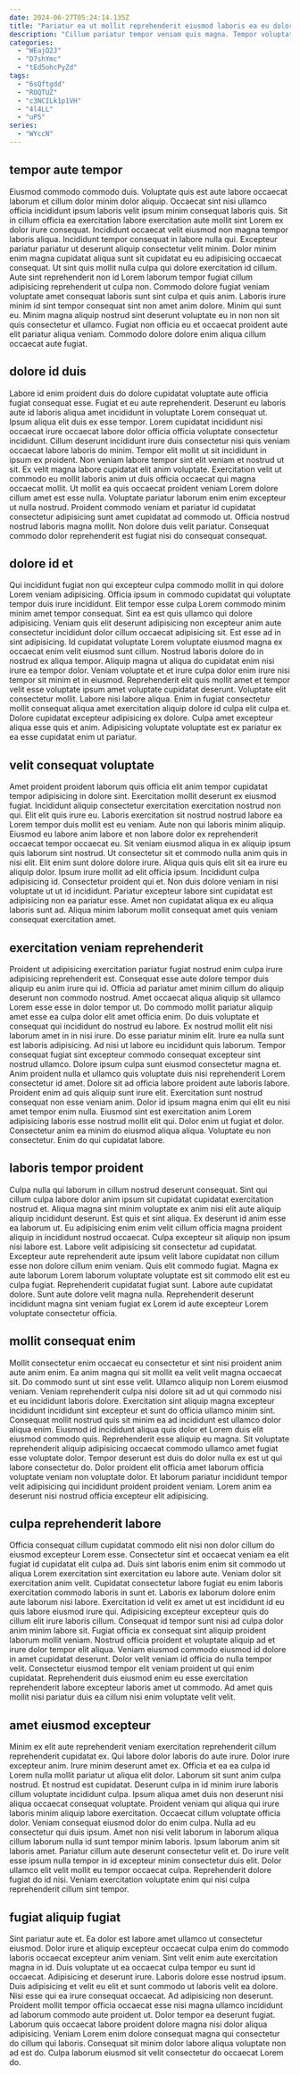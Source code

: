 ```yaml
---
date: 2024-06-27T05:24:14.135Z
title: "Pariatur ea ut mollit reprehenderit eiusmod laboris ea eu dolore do pariatur pariatur aliquip Lorem."
description: "Cillum pariatur tempor veniam quis magna. Tempor voluptate ullamco minim nisi aliqua ut et esse culpa proident eu."
categories:
  - "WEajO2J"
  - "D7shYmc"
  - "tEd5ohcPyZd"
tags:
  - "6sQftgdd"
  - "ROQTUZ"
  - "c3NCILk1p1VH"
  - "4l4LL"
  - "uP5"
series:
  - "WYccN"
---
```



## tempor aute tempor

Eiusmod commodo commodo duis. Voluptate quis est aute labore occaecat laborum et cillum dolor minim dolor aliquip. Occaecat sint nisi ullamco officia incididunt ipsum laboris velit ipsum minim consequat laboris quis. Sit in cillum officia ea exercitation labore exercitation aute mollit sint Lorem ex dolor irure consequat.
Incididunt occaecat velit eiusmod non magna tempor laboris aliqua. Incididunt tempor consequat in labore nulla qui. Excepteur pariatur pariatur ut deserunt aliquip consectetur velit minim. Dolor minim enim magna cupidatat aliqua sunt sit cupidatat eu eu adipisicing occaecat consequat. Ut sint quis mollit nulla culpa qui dolore exercitation id cillum. Aute sint reprehenderit non id Lorem laborum tempor fugiat cillum adipisicing reprehenderit ut culpa non. Commodo dolore fugiat veniam voluptate amet consequat laboris sunt sint culpa et quis anim.
Laboris irure minim id sint tempor consequat sint non amet anim dolore. Minim qui sunt eu. Minim magna aliquip nostrud sint deserunt voluptate eu in non non sit quis consectetur et ullamco. Fugiat non officia eu et occaecat proident aute elit pariatur aliqua veniam. Commodo dolore dolore enim aliqua cillum occaecat aute fugiat.

## dolore id duis

Labore id enim proident duis do dolore cupidatat voluptate aute officia fugiat consequat esse. Fugiat et eu aute reprehenderit. Deserunt eu laboris aute id laboris aliqua amet incididunt in voluptate Lorem consequat ut. Ipsum aliqua elit duis ex esse tempor.
Lorem cupidatat incididunt nisi occaecat irure occaecat labore dolor officia officia voluptate consectetur incididunt. Cillum deserunt incididunt irure duis consectetur nisi quis veniam occaecat labore laboris do minim. Tempor elit mollit ut sit incididunt in ipsum ex proident. Non veniam labore tempor sint elit veniam et nostrud ut sit. Ex velit magna labore cupidatat elit anim voluptate. Exercitation velit ut commodo eu mollit laboris anim ut duis officia occaecat qui magna occaecat mollit. Ut mollit ea quis occaecat proident veniam Lorem dolore cillum amet est esse nulla. Voluptate pariatur laborum enim enim excepteur ut nulla nostrud.
Proident commodo veniam et pariatur id cupidatat consectetur adipisicing sunt amet cupidatat ad commodo ut. Officia nostrud nostrud laboris magna mollit. Non dolore duis velit pariatur. Consequat commodo dolor reprehenderit est fugiat nisi do consequat consequat.

## dolore id et

Qui incididunt fugiat non qui excepteur culpa commodo mollit in qui dolore Lorem veniam adipisicing. Officia ipsum in commodo cupidatat qui voluptate tempor duis irure incididunt. Elit tempor esse culpa Lorem commodo minim minim amet tempor consequat. Sint ea est quis ullamco qui dolore adipisicing. Veniam quis elit deserunt adipisicing non excepteur anim aute consectetur incididunt dolor cillum occaecat adipisicing sit. Est esse ad in sint adipisicing.
Id cupidatat voluptate Lorem voluptate eiusmod magna ex occaecat enim velit eiusmod sunt cillum. Nostrud laboris dolore do in nostrud ex aliqua tempor. Aliquip magna ut aliqua do cupidatat enim nisi irure ea tempor dolor. Veniam voluptate et et irure culpa dolor enim irure nisi tempor sit minim et in eiusmod.
Reprehenderit elit quis mollit amet et tempor velit esse voluptate ipsum amet voluptate cupidatat deserunt. Voluptate elit consectetur mollit. Labore nisi labore aliqua. Enim in fugiat consectetur mollit consequat aliqua amet exercitation aliquip dolore id culpa elit culpa et. Dolore cupidatat excepteur adipisicing ex dolore. Culpa amet excepteur aliqua esse quis et anim. Adipisicing voluptate voluptate est ex pariatur ex ea esse cupidatat enim ut pariatur.

## velit consequat voluptate

Amet proident proident laborum quis officia elit anim tempor cupidatat tempor adipisicing in dolore sint. Exercitation mollit deserunt ex eiusmod fugiat. Incididunt aliquip consectetur exercitation exercitation nostrud non qui. Elit elit quis irure eu. Laboris exercitation sit nostrud nostrud labore ea Lorem tempor duis mollit est eu veniam.
Aute non qui laboris minim aliquip. Eiusmod eu labore anim labore et non labore dolor ex reprehenderit occaecat tempor occaecat eu. Sit veniam eiusmod aliqua in ex aliquip ipsum quis laborum sint nostrud. Ut consectetur sit et commodo nulla anim quis in nisi elit. Elit enim sunt dolore dolore irure.
Aliqua quis quis elit sit ea irure eu aliquip dolor. Ipsum irure mollit ad elit officia ipsum. Incididunt culpa adipisicing id. Consectetur proident qui et. Non duis dolore veniam in nisi voluptate ut ut id incididunt. Pariatur excepteur labore sint cupidatat est adipisicing non ea pariatur esse. Amet non cupidatat aliqua ex eu aliqua laboris sunt ad. Aliqua minim laborum mollit consequat amet quis veniam consequat exercitation amet.

## exercitation veniam reprehenderit

Proident ut adipisicing exercitation pariatur fugiat nostrud enim culpa irure adipisicing reprehenderit est. Consequat esse aute dolore tempor duis aliquip eu anim irure qui id. Officia ad pariatur amet minim cillum do aliquip deserunt non commodo nostrud. Amet occaecat aliqua aliquip sit ullamco Lorem esse esse in dolor tempor ut. Do commodo mollit pariatur aliquip amet esse ea culpa dolor elit amet officia enim. Do duis voluptate et consequat qui incididunt do nostrud eu labore. Ex nostrud mollit elit nisi laborum amet in in nisi irure.
Do esse pariatur minim elit. Irure ea nulla sunt est laboris adipisicing. Ad nisi ut labore eu incididunt quis laborum. Tempor consequat fugiat sint excepteur commodo consequat excepteur sint nostrud ullamco. Dolore ipsum culpa sunt eiusmod consectetur magna et. Anim proident nulla et ullamco quis voluptate duis nisi reprehenderit Lorem consectetur id amet. Dolore sit ad officia labore proident aute laboris labore.
Proident enim ad quis aliquip sunt irure elit. Exercitation sunt nostrud consequat non esse veniam anim. Dolor id ipsum magna enim qui elit eu nisi amet tempor enim nulla. Eiusmod sint est exercitation anim Lorem adipisicing laboris esse nostrud mollit elit qui. Dolor enim ut fugiat et dolor. Consectetur anim ea minim do eiusmod aliqua aliqua. Voluptate eu non consectetur. Enim do qui cupidatat labore.

## laboris tempor proident

Culpa nulla qui laborum in cillum nostrud deserunt consequat. Sint qui cillum culpa labore dolor anim ipsum sit cupidatat cupidatat exercitation nostrud et. Aliqua magna sint minim voluptate ex anim nisi elit aute aliquip aliquip incididunt deserunt. Est quis et sint aliqua.
Ex deserunt id anim esse ea laborum ut. Eu adipisicing enim enim velit cillum officia magna proident aliquip in incididunt nostrud occaecat. Culpa excepteur sit aliquip non ipsum nisi labore est. Labore velit adipisicing sit consectetur ad cupidatat. Excepteur aute reprehenderit aute ipsum velit labore cupidatat non cillum esse non dolore cillum enim veniam.
Quis elit commodo fugiat. Magna ex aute laborum Lorem laborum voluptate voluptate est sit commodo elit est eu culpa fugiat. Reprehenderit cupidatat fugiat sunt. Labore aute cupidatat dolore. Sunt aute dolore velit magna nulla. Reprehenderit deserunt incididunt magna sint veniam fugiat ex Lorem id aute excepteur Lorem voluptate consectetur officia.

## mollit consequat enim

Mollit consectetur enim occaecat eu consectetur et sint nisi proident anim aute anim enim. Ea anim magna qui sit mollit ea velit velit magna occaecat sit. Do commodo sunt ut sint esse velit. Ullamco aliquip non Lorem eiusmod veniam. Veniam reprehenderit culpa nisi dolore sit ad ut qui commodo nisi et eu incididunt laboris dolore. Exercitation sint aliquip magna excepteur incididunt incididunt sint excepteur et sunt do officia ullamco minim sint.
Consequat mollit nostrud quis sit minim ea ad incididunt est ullamco dolor aliqua enim. Eiusmod id incididunt aliqua quis dolor et Lorem duis elit eiusmod commodo quis. Reprehenderit esse aliquip eu magna. Sit voluptate reprehenderit aliquip adipisicing occaecat commodo ullamco amet fugiat esse voluptate dolor.
Tempor deserunt est duis do dolor nulla ex est ut qui labore consectetur do. Dolor proident elit officia amet laborum officia voluptate veniam non voluptate dolor. Et laborum pariatur incididunt tempor velit adipisicing qui incididunt proident proident veniam. Lorem anim ea deserunt nisi nostrud officia excepteur elit adipisicing.

## culpa reprehenderit labore

Officia consequat cillum cupidatat commodo elit nisi non dolor cillum do eiusmod excepteur Lorem esse. Consectetur sint et occaecat veniam ea elit fugiat id cupidatat elit culpa ad. Duis sint laboris enim enim sit commodo ut aliqua Lorem exercitation sint exercitation eu labore aute. Veniam dolor sit exercitation anim velit. Cupidatat consectetur labore fugiat eu enim laboris exercitation commodo laboris in sunt et.
Laboris ex laborum dolore enim aute laborum nisi labore. Exercitation id velit ex amet ut est incididunt id eu quis labore eiusmod irure qui. Adipisicing excepteur excepteur quis do cillum elit irure laboris cillum. Consequat id tempor sunt nisi ad culpa dolor anim minim labore sit. Fugiat officia ex consequat sint aliquip proident laborum mollit veniam.
Nostrud officia proident et voluptate aliquip ad et irure dolor tempor elit aliqua. Veniam eiusmod commodo eiusmod id dolore in amet cupidatat deserunt. Dolor velit veniam id officia do nulla tempor velit. Consectetur eiusmod tempor elit veniam proident ut qui enim cupidatat. Reprehenderit duis eiusmod enim eu esse exercitation reprehenderit labore excepteur laboris amet ut commodo. Ad amet quis mollit nisi pariatur duis ea cillum nisi enim voluptate velit velit.

## amet eiusmod excepteur

Minim ex elit aute reprehenderit veniam exercitation reprehenderit cillum reprehenderit cupidatat ex. Qui labore dolor laboris do aute irure. Dolor irure excepteur anim. Irure minim deserunt amet ex. Officia et ea ea culpa id Lorem nulla mollit pariatur ut aliqua elit dolor. Laborum sit sunt anim culpa nostrud.
Et nostrud est cupidatat. Deserunt culpa in id minim irure laboris cillum voluptate incididunt culpa. Ipsum aliqua amet duis non deserunt nisi aliqua occaecat consequat voluptate. Proident veniam qui aliqua qui irure laboris minim aliquip labore exercitation. Occaecat cillum voluptate officia dolor. Veniam consequat eiusmod dolor do enim culpa. Nulla ad eu consectetur qui duis ipsum. Amet non nisi velit laborum in laborum aliqua cillum laborum nulla id sunt tempor minim laboris.
Ipsum laborum anim sit laboris amet. Pariatur cillum aute deserunt consectetur velit et. Do irure velit esse ipsum nulla tempor in id excepteur minim consectetur duis elit. Dolor ullamco elit velit mollit eu tempor occaecat culpa. Reprehenderit dolore fugiat do id nisi. Veniam exercitation voluptate enim qui nisi culpa reprehenderit cillum sint tempor.

## fugiat aliquip fugiat

Sint pariatur aute et. Ea dolor est labore amet ullamco ut consectetur eiusmod. Dolor irure et aliquip excepteur occaecat culpa enim do commodo laboris occaecat excepteur anim veniam. Sint velit enim aute exercitation magna in id. Duis voluptate ut ea occaecat culpa tempor eu sunt id occaecat.
Adipisicing et deserunt irure. Laboris dolore esse nostrud ipsum. Duis adipisicing et velit eu elit et sunt commodo ut laboris velit ea dolore. Nisi esse qui ea irure consequat occaecat. Ad adipisicing non deserunt. Proident mollit tempor officia occaecat esse nisi magna ullamco incididunt ad laborum commodo aute proident ut.
Dolor tempor ea deserunt fugiat. Laborum quis occaecat labore proident dolore magna nisi dolor aliqua adipisicing. Veniam Lorem enim dolore consequat magna qui consectetur do cillum qui laboris. Consequat sit minim dolor labore aliqua voluptate non ad est do. Culpa laborum eiusmod sit velit consectetur do occaecat Lorem do.

